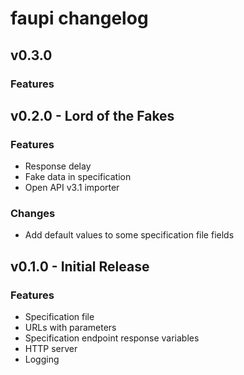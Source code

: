# faupi changelog

## v0.3.0

### Features

## v0.2.0 - Lord of the Fakes

### Features
- Response delay
- Fake data in specification
- Open API v3.1 importer

### Changes
- Add default values to some specification file fields

## v0.1.0 - Initial Release

### Features
- Specification file
- URLs with parameters
- Specification endpoint response variables
- HTTP server
- Logging
